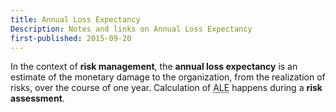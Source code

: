 ```yaml
---
title: Annual Loss Expectancy
Description: Notes and links on Annual Loss Expectancy
first-published: 2015-09-20
---
```


In the context of **risk management**, the **annual loss expectancy** is an 
estimate of the monetary damage to the organization, from the realization of 
risks, over the course of one year. Calculation of 
<abbr title="Annual Loss Expectancy">ALE</abbr> happens during a 
**risk assessment**.
